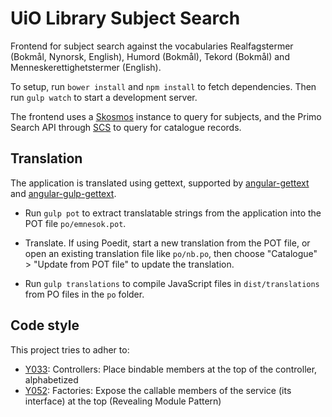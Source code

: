 # UiO Library Subject Search

Frontend for subject search against the vocabularies
Realfagstermer (Bokmål, Nynorsk, English), Humord (Bokmål), Tekord (Bokmål) and Menneskerettighetstermer (English).

To setup, run `bower install` and `npm install` to fetch dependencies. Then run `gulp watch` to start a development server.

The frontend uses a [Skosmos](https://github.com/NatLibFi/Skosmos) instance to query for subjects, and the Primo Search API through [SCS](https://github.com/scriptotek/scs) to query for catalogue records.

## Translation

The application is translated using gettext, supported
by [angular-gettext](https://github.com/rubenv/angular-gettext)
and [angular-gulp-gettext](https://github.com/gabegorelick/gulp-angular-gettext).

* Run `gulp pot` to extract translatable strings from
  the application into the POT file `po/emnesok.pot`.

* Translate. If using Poedit, start a new translation from the
  POT file, or open an existing translation file like `po/nb.po`,
  then choose "Catalogue" > "Update from POT file" to update
  the translation.

* Run `gulp translations` to compile JavaScript files in
  `dist/translations` from PO files in the `po` folder.


## Code style

This project tries to adher to:

* [Y033](https://github.com/johnpapa/angular-styleguide#style-y033): Controllers: Place bindable members at the top of the controller, alphabetized
* [Y052](https://github.com/johnpapa/angular-styleguide#style-y052): Factories: Expose the callable members of the service (its interface) at the top (Revealing Module Pattern)
